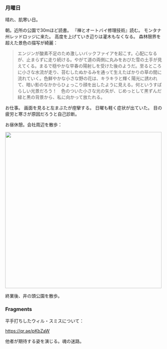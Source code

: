 ### 月曜日

晴れ、肌寒い日。

朝。近所の公園で30mほど読書。
『禅とオートバイ修理技術』読む。
モンタナ州レッドロッジに来た。
高度を上げていき辺りは灌木もなくなる。
森林限界を超えた景色の描写が綺麗：

> エンジンが酸素不足のため激しいバックファイアを起こす。心配になるが、止まらずに走り続ける。やがて道の両側に丸みをおびた雪の土手が見えてくる。まるで穏やかな早春の陽射しを受けた後のようだ。至るところに小さな水流が走り、苔むしたぬかるみを通って生えたばかりの草の間に流れていく。色鮮やかな小さな野の花は、キラキラと輝く陽光に誘われて、暗い影のなかからひょっこり顔を出したように見える。何というすばらしい光景だろう！　色のついた小さな光の矢が、じめっとして黒ずんだ緑と黒の背景から、私に向かって放たれる。

お仕事。
画面を見ると左まぶたが痙攣する。
日曜も軽く症状が出ていた。
目の疲労と寒さが原因だろうと自己診断。

お昼休憩。会社周辺を散歩：

<img src="https://i.imgur.com/Ej6mVc6.jpg" width="500">

終業後、井の頭公園を散歩。

### Fragments

平手打ちしたウィル・スミスについて：

https://qr.ae/pKbZaW

他者が期待する姿を演じる。魂の迷路。